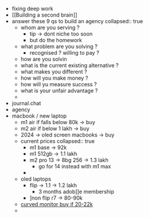 - fixing deep work
- [[Building a second brain]]
- answer these 9 qs to build an agency
  collapsed:: true
	- whom are you serving ?
		- tip -> dont niche too soon
		- but do the homework
	- what problem  are you solving ?
		- recognised ? willing to pay ?
	- how are you solvin
	- what is the current existing alternative ?
	- what makes you different ?
	- how will you make money ?
	- how will yu measure success ?
	- what is your unfair advantage ?
	-
- journal.chat
- agency
- macbook / new laptop
	- m1 air if falls below 80k -> buy
	- m2 air if below 1 lakh -> buy
	- 2024 -> oled screen macbooks -> buy
	- current prices
	  collapsed:: true
		- m1 base -> 92k
		- m1 512gb -> 1.1 lakh
		- m2 pro 13 -> 8bg 256 -> 1.3 lakh
			- go for 14 instead with m1 max
		-
	- oled laptops
		- flip -> 1.1 -> 1.2 lakh
			- 3 months adob]]e membership
		- ]non flip r7 -> 80-90k
	- [curved monitor buy if 20-22k](]https://www.flipkart.com/viewsonic-vx-32-inch-curved-full-hd-led-backlit-va-panel-gaming-monitor-vx3218-pc-mhd/p/itmd1bc636309a28?pid=MONG85ADZ7T9ZD4U&lid=LSTMONG85ADZ7T9ZD4UOV9HAJ&marketplace=FLIPKART&fm=productRecommendation%2Fsimilar&iid=R%3As%3Bp%3AMONGYJU8GPGD4HMB%3Bl%3ALSTMONGYJU8GPGD4HMBOOIRK0%3Bpt%3App%3Buid%3A027338f6-effe-11ec-9d52-639d5e687db0%3B.MONG85ADZ7T9ZD4U&ppt=pp&ppn=pp&ssid=cvrx2jphlc0000001655661508062&otracker=pp_reco_Similar%2BProducts_2_35.productCard.PMU_HORIZONTAL_ViewSonic%2BVX%2B32%2BInch%2BCurved%2BFull%2BHD%2BLED%2BBacklit%2BVA%2BPanel%2BGaming%2BMonitor%2B%2528VX3218-PC-MHD%2529_MONG85ADZ7T9ZD4U_productRecommendation%2Fsimilar_1&otracker1=pp_reco_PINNED_productRecommendation%2Fsimilar_Similar%2BProducts_GRID_productCard_cc_2_NA_view-all&cid=MONG85ADZ7T9ZD4U]])
	-